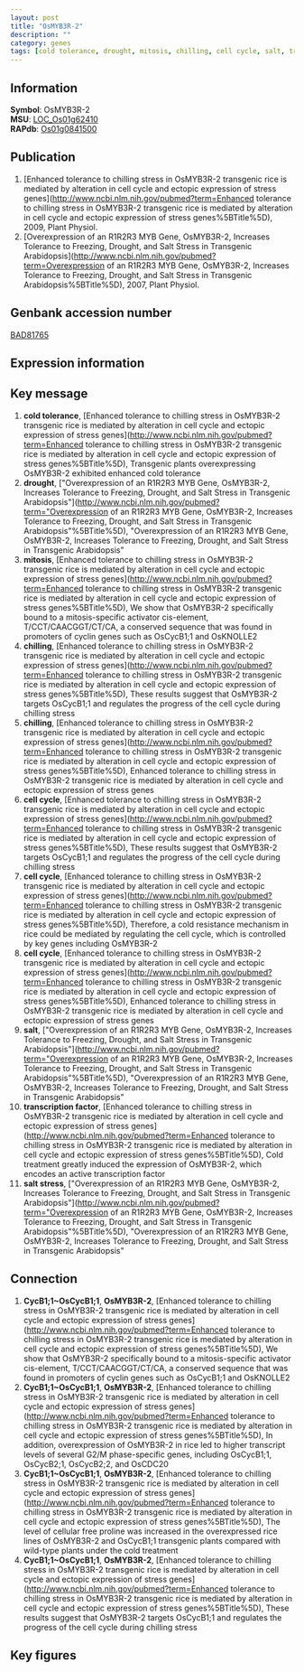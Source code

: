 ```yaml
---
layout: post
title: "OsMYB3R-2"
description: ""
category: genes
tags: [cold tolerance, drought, mitosis, chilling, cell cycle, salt, transcription factor, salt stress, Gene]
---
```


## Information
__Symbol__: OsMYB3R-2  
__MSU__: [LOC_Os01g62410](http://rice.plantbiology.msu.edu/cgi-bin/ORF_infopage.cgi?orf=LOC_Os01g62410)  
__RAPdb__: [Os01g0841500](http://rapdb.dna.affrc.go.jp/viewer/gbrowse_details/irgsp1?name=Os01g0841500)  

## Publication
1. [Enhanced tolerance to chilling stress in OsMYB3R-2 transgenic rice is mediated by alteration in cell cycle and ectopic expression of stress genes](http://www.ncbi.nlm.nih.gov/pubmed?term=Enhanced tolerance to chilling stress in OsMYB3R-2 transgenic rice is mediated by alteration in cell cycle and ectopic expression of stress genes%5BTitle%5D), 2009, Plant Physiol.
2. [Overexpression of an R1R2R3 MYB Gene, OsMYB3R-2, Increases Tolerance to Freezing, Drought, and Salt Stress in Transgenic Arabidopsis](http://www.ncbi.nlm.nih.gov/pubmed?term=Overexpression of an R1R2R3 MYB Gene, OsMYB3R-2, Increases Tolerance to Freezing, Drought, and Salt Stress in Transgenic Arabidopsis%5BTitle%5D), 2007, Plant Physiol.

## Genbank accession number
[BAD81765](http://www.ncbi.nlm.nih.gov/nuccore/BAD81765)  

## Expression information

## Key message
1. __cold tolerance__, [Enhanced tolerance to chilling stress in OsMYB3R-2 transgenic rice is mediated by alteration in cell cycle and ectopic expression of stress genes](http://www.ncbi.nlm.nih.gov/pubmed?term=Enhanced tolerance to chilling stress in OsMYB3R-2 transgenic rice is mediated by alteration in cell cycle and ectopic expression of stress genes%5BTitle%5D),  Transgenic plants overexpressing OsMYB3R-2 exhibited enhanced cold tolerance
2. __drought__, ["Overexpression of an R1R2R3 MYB Gene, OsMYB3R-2, Increases Tolerance to Freezing, Drought, and Salt Stress in Transgenic Arabidopsis"](http://www.ncbi.nlm.nih.gov/pubmed?term="Overexpression of an R1R2R3 MYB Gene, OsMYB3R-2, Increases Tolerance to Freezing, Drought, and Salt Stress in Transgenic Arabidopsis"%5BTitle%5D), "Overexpression of an R1R2R3 MYB Gene, OsMYB3R-2, Increases Tolerance to Freezing, Drought, and Salt Stress in Transgenic Arabidopsis"
3. __mitosis__, [Enhanced tolerance to chilling stress in OsMYB3R-2 transgenic rice is mediated by alteration in cell cycle and ectopic expression of stress genes](http://www.ncbi.nlm.nih.gov/pubmed?term=Enhanced tolerance to chilling stress in OsMYB3R-2 transgenic rice is mediated by alteration in cell cycle and ectopic expression of stress genes%5BTitle%5D),  We show that OsMYB3R-2 specifically bound to a mitosis-specific activator cis-element, T/CCT/CAACGGT/CT/CA, a conserved sequence that was found in promoters of cyclin genes such as OsCycB1;1 and OsKNOLLE2
4. __chilling__, [Enhanced tolerance to chilling stress in OsMYB3R-2 transgenic rice is mediated by alteration in cell cycle and ectopic expression of stress genes](http://www.ncbi.nlm.nih.gov/pubmed?term=Enhanced tolerance to chilling stress in OsMYB3R-2 transgenic rice is mediated by alteration in cell cycle and ectopic expression of stress genes%5BTitle%5D),  These results suggest that OsMYB3R-2 targets OsCycB1;1 and regulates the progress of the cell cycle during chilling stress
5. __chilling__, [Enhanced tolerance to chilling stress in OsMYB3R-2 transgenic rice is mediated by alteration in cell cycle and ectopic expression of stress genes](http://www.ncbi.nlm.nih.gov/pubmed?term=Enhanced tolerance to chilling stress in OsMYB3R-2 transgenic rice is mediated by alteration in cell cycle and ectopic expression of stress genes%5BTitle%5D), Enhanced tolerance to chilling stress in OsMYB3R-2 transgenic rice is mediated by alteration in cell cycle and ectopic expression of stress genes
6. __cell cycle__, [Enhanced tolerance to chilling stress in OsMYB3R-2 transgenic rice is mediated by alteration in cell cycle and ectopic expression of stress genes](http://www.ncbi.nlm.nih.gov/pubmed?term=Enhanced tolerance to chilling stress in OsMYB3R-2 transgenic rice is mediated by alteration in cell cycle and ectopic expression of stress genes%5BTitle%5D),  These results suggest that OsMYB3R-2 targets OsCycB1;1 and regulates the progress of the cell cycle during chilling stress
7. __cell cycle__, [Enhanced tolerance to chilling stress in OsMYB3R-2 transgenic rice is mediated by alteration in cell cycle and ectopic expression of stress genes](http://www.ncbi.nlm.nih.gov/pubmed?term=Enhanced tolerance to chilling stress in OsMYB3R-2 transgenic rice is mediated by alteration in cell cycle and ectopic expression of stress genes%5BTitle%5D),  Therefore, a cold resistance mechanism in rice could be mediated by regulating the cell cycle, which is controlled by key genes including OsMYB3R-2
8. __cell cycle__, [Enhanced tolerance to chilling stress in OsMYB3R-2 transgenic rice is mediated by alteration in cell cycle and ectopic expression of stress genes](http://www.ncbi.nlm.nih.gov/pubmed?term=Enhanced tolerance to chilling stress in OsMYB3R-2 transgenic rice is mediated by alteration in cell cycle and ectopic expression of stress genes%5BTitle%5D), Enhanced tolerance to chilling stress in OsMYB3R-2 transgenic rice is mediated by alteration in cell cycle and ectopic expression of stress genes
9. __salt__, ["Overexpression of an R1R2R3 MYB Gene, OsMYB3R-2, Increases Tolerance to Freezing, Drought, and Salt Stress in Transgenic Arabidopsis"](http://www.ncbi.nlm.nih.gov/pubmed?term="Overexpression of an R1R2R3 MYB Gene, OsMYB3R-2, Increases Tolerance to Freezing, Drought, and Salt Stress in Transgenic Arabidopsis"%5BTitle%5D), "Overexpression of an R1R2R3 MYB Gene, OsMYB3R-2, Increases Tolerance to Freezing, Drought, and Salt Stress in Transgenic Arabidopsis"
10. __transcription factor__, [Enhanced tolerance to chilling stress in OsMYB3R-2 transgenic rice is mediated by alteration in cell cycle and ectopic expression of stress genes](http://www.ncbi.nlm.nih.gov/pubmed?term=Enhanced tolerance to chilling stress in OsMYB3R-2 transgenic rice is mediated by alteration in cell cycle and ectopic expression of stress genes%5BTitle%5D),  Cold treatment greatly induced the expression of OsMYB3R-2, which encodes an active transcription factor
11. __salt stress__, ["Overexpression of an R1R2R3 MYB Gene, OsMYB3R-2, Increases Tolerance to Freezing, Drought, and Salt Stress in Transgenic Arabidopsis"](http://www.ncbi.nlm.nih.gov/pubmed?term="Overexpression of an R1R2R3 MYB Gene, OsMYB3R-2, Increases Tolerance to Freezing, Drought, and Salt Stress in Transgenic Arabidopsis"%5BTitle%5D), "Overexpression of an R1R2R3 MYB Gene, OsMYB3R-2, Increases Tolerance to Freezing, Drought, and Salt Stress in Transgenic Arabidopsis"

## Connection
1. __CycB1;1~OsCycB1;1__, __OsMYB3R-2__, [Enhanced tolerance to chilling stress in OsMYB3R-2 transgenic rice is mediated by alteration in cell cycle and ectopic expression of stress genes](http://www.ncbi.nlm.nih.gov/pubmed?term=Enhanced tolerance to chilling stress in OsMYB3R-2 transgenic rice is mediated by alteration in cell cycle and ectopic expression of stress genes%5BTitle%5D),  We show that OsMYB3R-2 specifically bound to a mitosis-specific activator cis-element, T/CCT/CAACGGT/CT/CA, a conserved sequence that was found in promoters of cyclin genes such as OsCycB1;1 and OsKNOLLE2
2. __CycB1;1~OsCycB1;1__, __OsMYB3R-2__, [Enhanced tolerance to chilling stress in OsMYB3R-2 transgenic rice is mediated by alteration in cell cycle and ectopic expression of stress genes](http://www.ncbi.nlm.nih.gov/pubmed?term=Enhanced tolerance to chilling stress in OsMYB3R-2 transgenic rice is mediated by alteration in cell cycle and ectopic expression of stress genes%5BTitle%5D),  In addition, overexpression of OsMYB3R-2 in rice led to higher transcript levels of several G2/M phase-specific genes, including OsCycB1;1, OsCycB2;1, OsCycB2;2, and OsCDC20
3. __CycB1;1~OsCycB1;1__, __OsMYB3R-2__, [Enhanced tolerance to chilling stress in OsMYB3R-2 transgenic rice is mediated by alteration in cell cycle and ectopic expression of stress genes](http://www.ncbi.nlm.nih.gov/pubmed?term=Enhanced tolerance to chilling stress in OsMYB3R-2 transgenic rice is mediated by alteration in cell cycle and ectopic expression of stress genes%5BTitle%5D),  The level of cellular free proline was increased in the overexpressed rice lines of OsMYB3R-2 and OsCycB1;1 transgenic plants compared with wild-type plants under the cold treatment
4. __CycB1;1~OsCycB1;1__, __OsMYB3R-2__, [Enhanced tolerance to chilling stress in OsMYB3R-2 transgenic rice is mediated by alteration in cell cycle and ectopic expression of stress genes](http://www.ncbi.nlm.nih.gov/pubmed?term=Enhanced tolerance to chilling stress in OsMYB3R-2 transgenic rice is mediated by alteration in cell cycle and ectopic expression of stress genes%5BTitle%5D),  These results suggest that OsMYB3R-2 targets OsCycB1;1 and regulates the progress of the cell cycle during chilling stress

## Key figures


